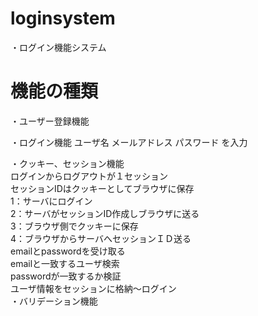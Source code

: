 # loginsystem
・ログイン機能システム

# 機能の種類
・ユーザー登録機能

・ログイン機能
    ユーザ名
    メールアドレス
    パスワード
    を入力

・クッキー、セッション機能  
    ログインからログアウトが１セッション  
    セッションIDはクッキーとしてブラウザに保存  
    1：サーバにログイン  
    2：サーバがセッションID作成しブラウザに送る  
    3：ブラウザ側でクッキーに保存  
    4：ブラウザからサーバへセッションＩＤ送る  
    emailとpasswordを受け取る  
    emailと一致するユーザ検索  
    passwordが一致するか検証  
    ユーザ情報をセッションに格納～ログイン  
・バリデーション機能
